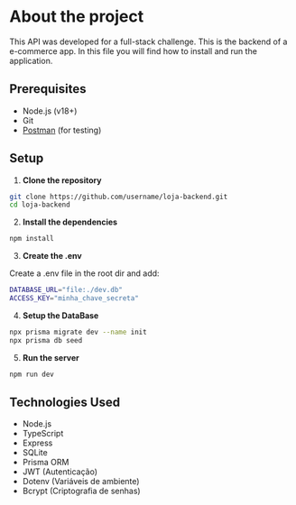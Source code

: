 # About the project

This API was developed for a full-stack challenge. This is the backend of a e-commerce app.
In this file you will find how to install and run the application.

## Prerequisites
- Node.js (v18+)
- Git
- [Postman](https://www.postman.com/) (for testing)

## Setup

1. **Clone the repository**

```bash
git clone https://github.com/username/loja-backend.git
cd loja-backend
```

2. **Install the dependencies**

```bash
npm install
```

3. **Create the .env**

Create a .env file in the root dir and add:
```bash
DATABASE_URL="file:./dev.db"
ACCESS_KEY="minha_chave_secreta"
```

4. **Setup the DataBase**

```bash
npx prisma migrate dev --name init
npx prisma db seed
```

5. **Run the server**

```bash
npm run dev
```

## Technologies Used

- Node.js
- TypeScript
- Express
- SQLite
- Prisma ORM
- JWT (Autenticação)
- Dotenv (Variáveis de ambiente)
- Bcrypt (Criptografia de senhas)